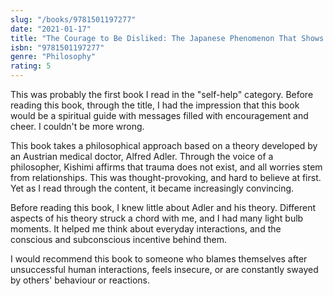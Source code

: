 ```yaml
---
slug: "/books/9781501197277"
date: "2021-01-17"
title: "The Courage to Be Disliked: The Japanese Phenomenon That Shows You How to Change Your Life and Achieve Real Happiness"
isbn: "9781501197277"
genre: "Philosophy"
rating: 5
---
```


This was probably the first book I read in the "self-help" category. Before reading this book, through the title, I had the impression that this book would be a spiritual guide with messages filled with encouragement and cheer. I couldn't be more wrong.

This book takes a philosophical approach based on a theory developed by an Austrian medical doctor, Alfred Adler. Through the voice of a philosopher, Kishimi affirms that trauma does not exist, and all worries stem from relationships. This was thought-provoking, and hard to believe at first. Yet as I read through the content, it became increasingly convincing.

Before reading this book, I knew little about Adler and his theory. Different aspects of his theory struck a chord with me, and I had many light bulb moments. It helped me think about everyday interactions, and the conscious and subconscious incentive behind them.

I would recommend this book to someone who blames themselves after unsuccessful human interactions, feels insecure, or are constantly swayed by others' behaviour or reactions.
